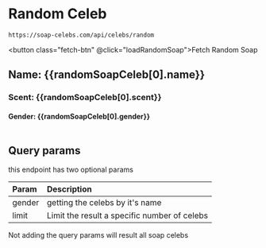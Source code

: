 # Random Celeb
`https://soap-celebs.com/api/celebs/random`

<script setup>
    import { ref } from 'vue'
    const randomSoapCeleb = ref(null)

    function loadRandomSoap() {
        fetch('http://localhost:8080/api/celebs/random')
        .then((r) => r.json())
        .then((r) => randomSoapCeleb.value = r)
    }
    loadRandomSoap()
</script>
<button class="fetch-btn" @click="loadRandomSoap">Fetch Random Soap</button>


<div v-if=randomSoapCeleb>
<h2 >Name: {{randomSoapCeleb[0].name}}</h2>
<h3> Scent: {{randomSoapCeleb[0].scent}}</h3>
<h4 >Gender: {{randomSoapCeleb[0].gender}}</h4>
<img :src="randomSoapCeleb[0].imgUrl"/>
</div>


## Query params 

this endpoint has two optional params 


| Param | Description |
| :---- | :---------- |
| gender  | getting the celebs by it's name |
| limit | Limit the result a specific number of celebs


Not adding the query params will result all soap celebs 